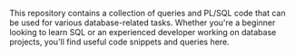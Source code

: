 This repository contains a collection of queries and PL/SQL code that can be used for various database-related tasks. Whether you're a beginner looking to learn SQL or an experienced developer working on database projects, you'll find useful code snippets and queries here.
